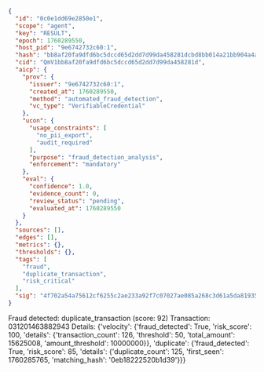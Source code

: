 ```json
{
  "id": "0c0e1dd69e2850e1",
  "scope": "agent",
  "key": "RESULT",
  "epoch": 1760289550,
  "host_pid": "9e6742732c60:1",
  "hash": "bb8af20fa9dfd6bc5dccd65d2dd7d99da458281dcbd8bb014a21bb904a4a10cb",
  "cid": "QmV1bb8af20fa9dfd6bc5dccd65d2dd7d99da458281d",
  "aicp": {
    "prov": {
      "issuer": "9e6742732c60:1",
      "created_at": 1760289550,
      "method": "automated_fraud_detection",
      "vc_type": "VerifiableCredential"
    },
    "ucon": {
      "usage_constraints": [
        "no_pii_export",
        "audit_required"
      ],
      "purpose": "fraud_detection_analysis",
      "enforcement": "mandatory"
    },
    "eval": {
      "confidence": 1.0,
      "evidence_count": 0,
      "review_status": "pending",
      "evaluated_at": 1760289550
    }
  },
  "sources": [],
  "edges": [],
  "metrics": {},
  "thresholds": {},
  "tags": [
    "fraud",
    "duplicate_transaction",
    "risk_critical"
  ],
  "sig": "4f702a54a75612cf6255c2ae233a92f7c07027ae085a268c3d61a5da81935b36"
}
```

Fraud detected: duplicate_transaction (score: 92)
Transaction: 031201463882943
Details: {'velocity': {'fraud_detected': True, 'risk_score': 100, 'details': {'transaction_count': 126, 'threshold': 50, 'total_amount': 15625008, 'amount_threshold': 10000000}}, 'duplicate': {'fraud_detected': True, 'risk_score': 85, 'details': {'duplicate_count': 125, 'first_seen': 1760285765, 'matching_hash': '0eb18222520b1d39'}}}